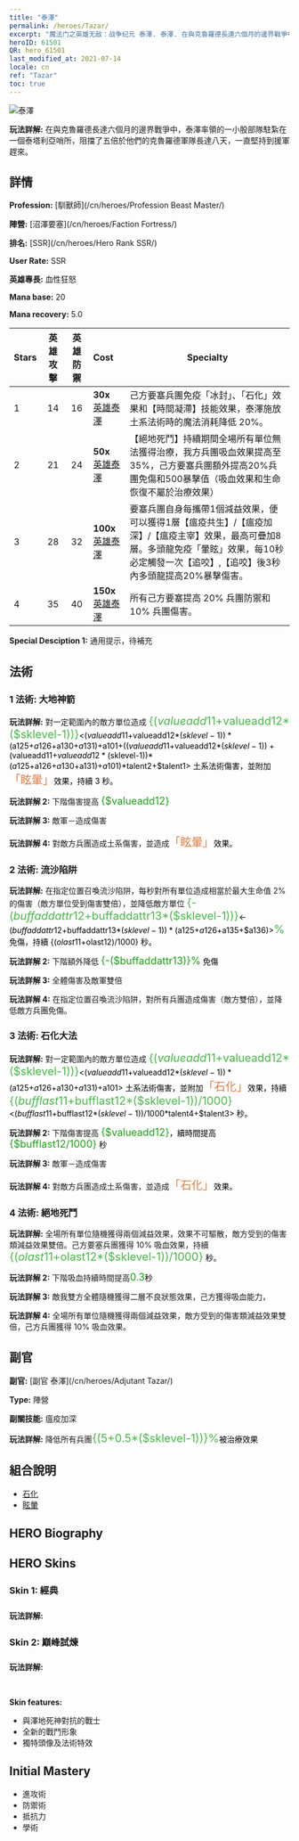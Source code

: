 ```yaml
---
title: "泰澤"
permalink: /heroes/Tazar/
excerpt: "魔法门之英雄无敌：战争纪元 泰澤. 泰澤. 在與克魯羅德長達六個月的邊界戰爭中，泰澤率領的一小股部隊駐紮在一個泰塔利亞哨所，阻擋了五倍於他們的克魯羅德軍隊長達八天，一直堅持到援軍趕來。"
heroID: 61501
QR: hero_61501
last_modified_at: 2021-07-14
locale: cn
ref: "Tazar"
toc: true
---
```

  ![泰澤](/images/h/h_Tazar.jpg)

 **玩法詳解:** 在與克魯羅德長達六個月的邊界戰爭中，泰澤率領的一小股部隊駐紮在一個泰塔利亞哨所，阻擋了五倍於他們的克魯羅德軍隊長達八天，一直堅持到援軍趕來。
## 詳情
 **Profession:**  [馴獸師](/cn/heroes/Profession Beast Master/)

 **陣營:** [沼澤要塞](/cn/heroes/Faction Fortress/)

 **排名:** [SSR](/cn/heroes/Hero Rank SSR/)

 **User Rate:** SSR

 **英雄專長:** 血性狂怒

 **Mana base:** 20

 **Mana recovery:** 5.0


  | Stars | 英雄攻擊 | 英雄防禦 | Cost |     Specialty     |
  |---------|:---------------:|:---------------:|:--|--------------------|
  |    1    | 14 | 16 | **30x** [英雄泰澤](/cn/Items/her_393/) | 己方要塞兵團免疫「冰封」、「石化」效果和【時間凝滯】技能效果，泰澤施放土系法術時的魔法消耗降低 20%。 |
  |    2    | 21 | 24 | **50x** [英雄泰澤](/cn/Items/her_393/) | 【絕地死鬥】持續期間全場所有單位無法獲得治療，我方兵團吸血效果提高至35%，己方要塞兵團額外提高20%兵團免傷和500暴擊值（吸血效果和生命恢復不屬於治療效果） |
  |    3    | 28 | 32 | **100x** [英雄泰澤](/cn/Items/her_393/) | 要塞兵團自身每攜帶1個減益效果，便可以獲得1層【瘟疫共生】/【瘟疫加深】/【瘟疫主宰】效果，最高可疊加8層。多頭龍免疫「暈眩」效果，每10秒必定觸發一次【追咬】,【追咬】後3秒內多頭龍提高20%暴擊傷害。 |
  |    4    | 35 | 40 | **150x** [英雄泰澤](/cn/Items/her_393/) | 所有己方要塞提高 20% 兵團防禦和 10% 兵團傷害。 |

 **Special Desciption 1:** 通用提示，待補充

## 法術
### 1 法術: 大地神箭
 **玩法詳解:** 對一定範圍內的敵方單位造成 <span style="color: #48b946;font-size:20px">{($valueadd11+$valueadd12*($sklevel-1))}</span><span style="color: black"><($valueadd11+$valueadd12*($sklevel-1))*($a125+$a126+$a130+$a131)+$a101+(($valueadd11+$valueadd12*($sklevel-1))+($valueadd11+$valueadd12*($sklevel-1))*($a125+$a126+$a130+$a131)+$a101)*$talent2+$talent1> 土系法術傷害，並附加<span style="color: #e07c44;font-size:20px">「眩暈」</span><span style="color: black">效果，持續 3 秒。

 **玩法詳解 2:** 下階傷害提高 <span style="color: #1ca216;font-size:18px">{$valueadd12}</span><span style="color: black">

 **玩法詳解 3:** 敵軍－造成傷害

 **玩法詳解 4:** 對敵方兵團造成土系傷害，並造成<span style="color: #e07c44;font-size:20px">「眩暈」</span><span style="color: black">效果。

### 2 法術: 流沙陷阱
 **玩法詳解:** 在指定位置召喚流沙陷阱，每秒對所有單位造成相當於最大生命值 2% 的傷害（敵方單位受到傷害雙倍），並降低敵方單位 <span style="color: #48b946;font-size:20px">{-($buffaddattr12+$buffaddattr13*($sklevel-1))}</span><span style="color: black"><-($buffaddattr12+$buffaddattr13*($sklevel-1))*($a125+$a126+$a135+$a136)><span style="color: #48b946;font-size:20px">%</span><span style="color: black"> 免傷，持續 {($olast11+$olast12)/1000} 秒。

 **玩法詳解 2:** 下階額外降低 <span style="color: #1ca216;font-size:18px">{-($buffaddattr13)}%</span><span style="color: black"> 免傷

 **玩法詳解 3:** 全體傷害及敵軍雙倍

 **玩法詳解 4:** 在指定位置召喚流沙陷阱，對所有兵團造成傷害（敵方雙倍），並降低敵方兵團免傷。

### 3 法術: 石化大法
 **玩法詳解:** 對一定範圍內的敵方單位造成 <span style="color: #48b946;font-size:20px">{($valueadd11+$valueadd12*($sklevel-1))}</span><span style="color: black"><($valueadd11+$valueadd12*($sklevel-1))*($a125+$a126+$a130+$a131)+$a101> 土系法術傷害，並附加<span style="color: #e07c44;font-size:20px">「石化」</span><span style="color: black">效果，持續 <span style="color: #48b946;font-size:20px">{($bufflast11+$bufflast12*($sklevel-1))/1000}</span><span style="color: black"><($bufflast11+$bufflast12*($sklevel-1))/1000*$talent4+$talent3> 秒。

 **玩法詳解 2:** 下階傷害提高 <span style="color: #1ca216;font-size:18px">{$valueadd12}</span><span style="color: black">，續時間提高 <span style="color: #1ca216;font-size:18px">{$bufflast12/1000}</span><span style="color: black"> 秒

 **玩法詳解 3:** 敵軍－造成傷害

 **玩法詳解 4:** 對敵方兵團造成土系傷害，並造成<span style="color: #e07c44;font-size:20px">「石化」</span><span style="color: black">效果。

### 4 法術: 絕地死鬥
 **玩法詳解:** 全場所有單位隨機獲得兩個減益效果，效果不可驅散，敵方受到的傷害類減益效果雙倍。己方要塞兵團獲得 10% 吸血效果，持續 <span style="color: #48b946;font-size:20px">{($olast11+$olast12*($sklevel-1))/1000}</span><span style="color: black"> 秒。

 **玩法詳解 2:** 下階吸血持續時間提高<span style="color: #1ca216;font-size:18px">0.3</span><span style="color: black">秒

 **玩法詳解 3:** 敵我雙方全體隨機獲得二層不良狀態效果，己方獲得吸血能力，

 **玩法詳解 4:** 全場所有單位隨機獲得兩個減益效果，敵方受到的傷害類減益效果雙倍，己方兵團獲得 10% 吸血效果。


## 副官

 **副官:**  [副官 泰澤](/cn/heroes/Adjutant Tazar/) 

 **Type:**  陣營 

 **副關技能:**  瘟疫加深 

 **玩法詳解:** 降低所有兵團<span style="color: #48b946;font-size:20px">{(5+0.5*($sklevel-1))}%</span><span style="color: black">被治療效果

## 組合說明

* [石化](/cn/combination/石化/) 
* [眩暈](/cn/combination/眩暈/) 

## HERO Biography

## HERO Skins
### Skin 1: **經典**

 **玩法詳解:** <span style="color: #ffffff;font-size:20px">被本能所支配的人，只會成為野獸口中的食物。</span>


### Skin 2: **巔峰試煉**

 **玩法詳解:** <span style="color: #ffffff;font-size:20px">只有憑藉肉體抵抗住蠻牛死亡凝視並獨自擊殺它的勇士才可稱之為沼澤霸主！</span>

 **Skin features:** 

   - 與澤地死神對抗的戰士
   - 全新的戰鬥形象
   - 獨特頭像及法術特效


## Initial Mastery
   - 進攻術
   - 防禦術
   - 抵抗力
   - 學術
